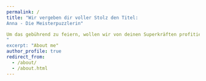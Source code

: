 ```yaml
---
permalink: /
title: "Wir vergeben dir voller Stolz den Titel:
Anna - Die Meisterpuzzlerin"

Um das gebührend zu feiern, wollen wir von deinen Superkräften profitieren. Wir planen uns in absehbarer Zeit (mit dir) gefangen nehmen zu lassen. Und dann verlassen wir uns voll auf deine Kräfte, dass du uns aus dem EXIT-Room herausführst 
"
excerpt: "About me"
author_profile: true
redirect_from:
  - /about/
  - /about.html
---
```

